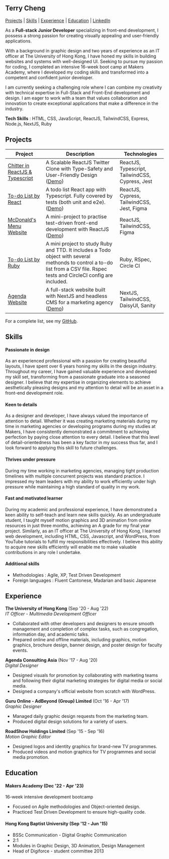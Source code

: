 ## Terry Cheng

[Projects](#projects) | [Skills](#skills) | [Experience](#experience) | [Education](#education) | [LinkedIn](https://www.linkedin.com/in/terryhycheng/)

As a **Full-stack Junior Developer** specializing in front-end development, I possess a strong passion for creating visually appealing and user-friendly applications.

With a background in graphic design and two years of experience as an IT officer at The University of Hong Kong, I have honed my skills in building websites and systems with well-designed UI. Seeking to pursue my passion for coding, I completed an intensive 16-week boot camp at Makers Academy, where I developed my coding skills and transformed into a competent and confident junior developer.

I am currently seeking a challenging role where I can combine my creativity with technical expertise in Full-Stack and Front-End development and design. I am eager to work with a team that values collaboration and innovation to create exceptional applications that make a difference in the industry.

**Tech Skills** : HTML, CSS, JavaScript, ReactJS, TailwindCSS, Express, Node.js, NextJS, Ruby

## Projects

| Project                                                                                   | Description                                                                                                                                                                  | Technologies                                    |
| ----------------------------------------------------------------------------------------- | ---------------------------------------------------------------------------------------------------------------------------------------------------------------------------- | ----------------------------------------------- |
| [Chitter in ReactJS & Typescript](https://github.com/terryhycheng/frontend-api-challenge) | A Scalable ReactJS Twitter Clone with Type-Safety and User-Friendly Design ([Demo](https://frontend-api-challenge-ten.vercel.app/))                                          | ReactJS, Typescript, TailwindCSS, Cypress, Jest |
| [To-do List by React](https://github.com/terryhycheng/todo-list-react)                    | A todo list React app with Typescript. Fully covered by tests (both unit and e2e). ([Demo](https://todo-list-react-sooty-mu.vercel.app/))                                    | ReactJS, Cypress, TailwindCSS, Jest, Figma      |
| [McDonald's Menu Website](https://github.com/terryhycheng/todo-list-react)                | A mini-project to practise test-driven front-end development with ReactJS ([Demo](https://mcdonalds-menu-web.vercel.app/))                                                   | ReactJS, TailwindCSS, Figma                     |
| [To-do List by Ruby](https://github.com/terryhycheng/to-do-list-ruby)                     | A mini project to study Ruby and TTD. It includes a Todo object with several methonds to control a to-do list from a CSV file. Rspec tests and CircleCI config are included. | Ruby, RSpec, Circle CI                          |
| [Agenda Website](https://github.com/terryhycheng/agenda)                                  | A full-stack website built with NextJS and headless CMS for a marketing agency ([Demo](https://agconsulting.vercel.app/))                                                    | NextJS, TailwindCSS, DaisyUI, Sanity            |

For a complete list, see my [GitHub](https://github.com/terryhycheng?tab=repositories).

## Skills

#### Passionate in design

As an experienced professional with a passion for creating beautiful layouts, I have spent over 6 years honing my skills in the design industry. Throughout my career, I have gained valuable experience and developed my skill set, transforming from a passionate graduate into a seasoned designer. I believe that my expertise in organizing elements to achieve aesthetically pleasing designs and my attention to detail will be an asset in a front-end development role.

#### Keen to details

As a designer and developer, I have always valued the importance of attention to detail. Whether it was creating marketing materials during my time in marketing agencies or developing programs during my studies at Makers, I have consistently demonstrated a commitment to achieving perfection by paying close attention to every detail. I believe that this level of detail-orientedness has been a key factor in my success thus far, and I look forward to applying this skill to future challenges.

#### Thrives under pressure

During my time working in marketing agencies, managing tight production timelines with multiple concurrent projects was standard practice. I impressed my team leaders with my ability to work efficiently under high pressure while maintaining a high standard of quality in my work.

#### Fast and motivated learner

During my academic and professional experience, I have demonstrated a keen ability to self-teach and learn new skills quickly. As an undergraduate student, I taught myself motion graphics and 3D animation from online resources in just three months, achieving an A grade for my final year project. Similarly, as an IT officer at The University of Hong Kong, I learned web development, including HTML, CSS, Javascript, and WordPress, from YouTube tutorials to fulfill my responsibilities effectively. I believe this ability to acquire new skills efficiently will enable me to make valuable contributions in any role I undertake.

#### Additional skills

- Methodologies : Agile, XP, Test Driven Development
- Foreign languages : Fluent Cantonese, Madarian and basic Japanese

## Experience

**The University of Hong Kong** (Sep '20 - Aug '22)  
_IT Officer - Multimedia Development Officer_

- Collaborated with other developers and designers to ensure smooth management and completion of complex tasks, such as congregation, information day, and academic talks.
- Prepared online and offline materials, including graphics, motion graphics, brochure design, banner design, and poster design for faculty events.

**Agenda Consulting Asia** (Nov '17 - Aug '20)  
_Digital Designer_

- Designed visuals for promotion by collaborating with marketing teams and following their digital marketing strategies for digital media or social media.
- Designed a company's official website from scratch with WordPress.

**Guru Online - AdBeyond (Group) Limited** (Oct '16 - Apr '17)  
_Graphic Designer_

- Managed daily graphic design requests from the marketing team.
- Produced digital design solutions for a variety of users.

**RoadShow Holdings Limited** (Sep '15 - Sep '16)  
_Motion Graphic Editor_

- Designed logos and identity graphics for brand-new TV programmes.
- Produced videos and motion graphics for TV programmes and social media promotion.

## Education

#### Makers Academy (Dec '22 - Apr '23)

16-week intensive development bootcamp

- Focused on Agile methodologies and Object-oriented design.
- Practiced Test Driven Development to ensure high-quality code.

#### Hong Kong Baptist University (Sep '12 - Jun '15)

- BSSc Communication - Digital Graphic Communication
- 2:1
- Modules in Graphic Design, 3D Animation, Design Management
- Head of Digiforce - student committee 2013
